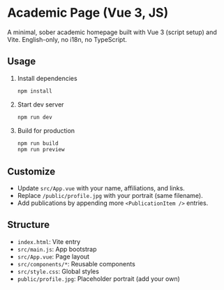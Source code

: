 # Academic Page (Vue 3, JS)

A minimal, sober academic homepage built with Vue 3 (script setup) and Vite. English-only, no i18n, no TypeScript.

## Usage

1. Install dependencies

   ```bash
   npm install
   ```

2. Start dev server

   ```bash
   npm run dev
   ```

3. Build for production

   ```bash
   npm run build
   npm run preview
   ```

## Customize
- Update `src/App.vue` with your name, affiliations, and links.
- Replace `/public/profile.jpg` with your portrait (same filename).
- Add publications by appending more `<PublicationItem />` entries.

## Structure
- `index.html`: Vite entry
- `src/main.js`: App bootstrap
- `src/App.vue`: Page layout
- `src/components/*`: Reusable components
- `src/style.css`: Global styles
- `public/profile.jpg`: Placeholder portrait (add your own)
